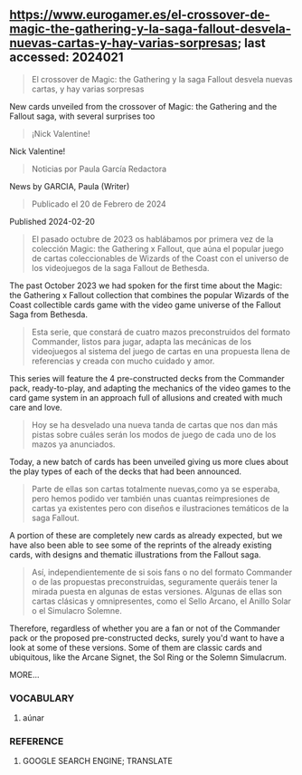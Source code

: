 ## https://www.eurogamer.es/el-crossover-de-magic-the-gathering-y-la-saga-fallout-desvela-nuevas-cartas-y-hay-varias-sorpresas; last accessed: 2024021

> El crossover de Magic: the Gathering y la saga Fallout desvela nuevas cartas, y hay varias sorpresas

New cards unveiled from the crossover of Magic: the Gathering and the Fallout saga, with several surprises too

> ¡Nick Valentine!

Nick Valentine!

> Noticias por Paula García Redactora

News by GARCIA, Paula (Writer)

> Publicado el 20 de Febrero de 2024

Published 2024-02-20

> El pasado octubre de 2023 os hablábamos por primera vez de la colección Magic: the Gathering x Fallout, que aúna el popular juego de cartas coleccionables de Wizards of the Coast con el universo de los videojuegos de la saga Fallout de Bethesda. 

The past October 2023 we had spoken for the first time about the Magic: the Gathering x Fallout collection that combines the popular Wizards of the Coast collectible cards game with the video game universe of the Fallout Saga from Bethesda.

> Esta serie, que constará de cuatro mazos preconstruidos del formato Commander, listos para jugar, adapta las mecánicas de los videojuegos al sistema del juego de cartas en una propuesta llena de referencias y creada con mucho cuidado y amor.

This series will feature the 4 pre-constructed decks from the Commander pack, ready-to-play, and adapting the mechanics of the video games to the card game system in an approach full of allusions and created with much care and love.

> Hoy se ha desvelado una nueva tanda de cartas que nos dan más pistas sobre cuáles serán los modos de juego de cada uno de los mazos ya anunciados. 

Today, a new batch of cards has been unveiled giving us more clues about the play types of each of the decks that had been announced.

> Parte de ellas son cartas totalmente nuevas,como ya se esperaba, pero hemos podido ver también unas cuantas reimpresiones de cartas ya existentes pero con diseños e ilustraciones temáticos de la saga Fallout. 

A portion of these are completely new cards as already expected, but we have also been able to see some of the reprints of the already existing cards, with designs and thematic illustrations from the Fallout saga.

> Así, independientemente de si sois fans o no del formato Commander o de las propuestas preconstruidas, seguramente queráis tener la mirada puesta en algunas de estas versiones. Algunas de ellas son cartas clásicas y omnipresentes, como el Sello Arcano, el Anillo Solar o el Simulacro Solemne.

Therefore, regardless of whether you are a fan or not of the Commander pack or the proposed pre-constructed decks, surely you'd want to have a look at some of these versions. Some of them are classic cards and ubiquitous, like the Arcane Signet, the Sol Ring or the Solemn Simulacrum.

MORE...


### VOCABULARY

1) aúnar

### REFERENCE

1) GOOGLE SEARCH ENGINE; TRANSLATE